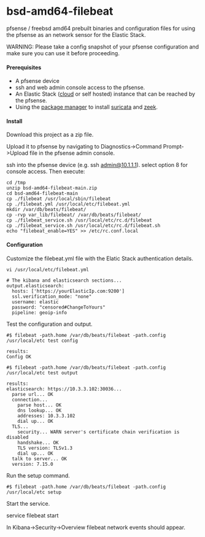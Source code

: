 # bsd-amd64-filebeat
pfsense / freebsd amd64 prebuilt binaries and configuration files for using the pfsense as an network sensor for the Elastic Stack. 

WARNING: Please take a config snapshot of your pfsense configuration and make sure you can use it before proceeding.


#### Prerequisites
* A pfsense device
* ssh and web admin console access to the pfsense.
* An Elastic Stack ([cloud](https://cloud.elastic.co/) or self hosted) instance that can be reached by the pfsense.
* Using the [package manager](https://docs.netgate.com/pfsense/en/latest/packages/manager.html) to install [suricata](https://docs.netgate.com/pfsense/en/latest/packages/manager.html) and [zeek](https://github.com/shadonet/pfSense-pkg-zeek).

#### Install


Download this project as a zip file.

Upload it to pfsense by navigating to Diagnostics->Command Prompt->Upload file in the pfsense admin console.

ssh into the pfsense device (e.g. ssh admin@10.1.1.1). select option 8 for console access. Then execute:

    cd /tmp
    unzip bsd-amd64-filebeat-main.zip
    cd bsd-amd64-filebeat-main
    cp ./filebeat /usr/local/sbin/filebeat
    cp ./filebeat.yml /usr/local/etc/filebeat.yml
    mkdir /var/db/beats/filebeat/
    cp -rvp var_lib/filebeat/ /var/db/beats/filebeat/
    cp ./filebeat_service.sh /usr/local/etc/rc.d/filebeat
    cp ./filebeat_service.sh /usr/local/etc/rc.d/filebeat.sh
    echo "filebeat_enable=YES" >> /etc/rc.conf.local
    
    
#### Configuration

Customize the filebeat.yml file with the Elatic Stack authentication details.

    vi /usr/local/etc/filebeat.yml 
    
    # The kibana and elasticsearch sections...
    output.elasticsearch:
      hosts: ['https://yourElasticIp.com:9200']
      ssl.verification_mode: "none"
      username: elastic
      password: "censored#ChangeToYours"
      pipeline: geoip-info
      
      
Test the configuration and output.

    #$ filebeat -path.home /var/db/beats/filebeat -path.config /usr/local/etc test config
    
    results:
    Config OK
    
    #$ filebeat -path.home /var/db/beats/filebeat -path.config /usr/local/etc test output
    
    results:
    elasticsearch: https://10.3.3.102:30036...
      parse url... OK
      connection...
        parse host... OK
        dns lookup... OK
        addresses: 10.3.3.102
        dial up... OK
      TLS...
        security... WARN server's certificate chain verification is disabled
        handshake... OK
        TLS version: TLSv1.3
        dial up... OK
      talk to server... OK
      version: 7.15.0

Run the setup command.

    #$ filebeat -path.home /var/db/beats/filebeat -path.config /usr/local/etc setup
    
    
 Start the service.
 
   service filebeat start
   

In Kibana->Security->Overview filebeat network events should appear.






